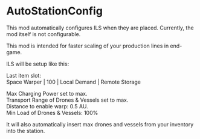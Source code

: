 ﻿# AutoStationConfig

This mod automatically configures ILS when they are placed. 
Currently, the mod itself is not configurable.

This mod is intended for faster scaling of your production lines in end-game.

ILS will be setup like this:

Last item slot: <br>
Space Warper | 100 | Local Demand | Remote Storage

Max Charging Power set to max. <br>
Transport Range of Drones & Vessels set to max. <br>
Distance to enable warp: 0.5 AU. <br>
Min Load of Drones & Vessels: 100% <br>

It will also automatically insert max drones and vessels from your inventory into the station.

